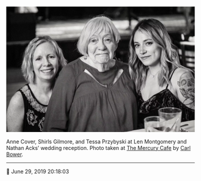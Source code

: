 ![Anne Cover, Shirls Gilmore, and Tessa Przybyski](assets/664370230c0290526355e8787c351d37.webp)

Anne Cover, Shirls Gilmore, and Tessa Przybyski at Len Montgomery and Nathan Acks’ wedding reception. Photo taken at [The Mercury Cafe](http://mercurycafe.com/) by [Carl Bower](http://carlbowerphotos.com/).

- - - -

📅 June 29, 2019 20:18:03
